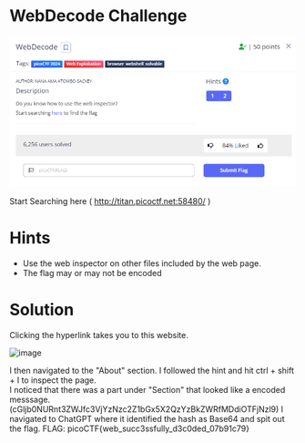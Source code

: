 # WebDecode Challenge
![WebDecode](https://github.com/Nickwebco/CyberVets/blob/main/PicoCTF/General%20Skills/Super%20SSH/images/WebDecode.png?raw=true)

Start Searching here ( http://titan.picoctf.net:58480/ )

# Hints
- Use the web inspector on other files included by the web page.
- The flag may or may not be encoded

# Solution

Clicking the hyperlink takes you to this website.

![image](https://github.com/Nickwebco/CyberVets/assets/156858289/e6cfd597-d6c8-481d-a972-a1d0aeb1261d)

I then navigated to the "About" section.  I followed the hint and hit ctrl + shift + I to inspect the page.  
I noticed that there was a part under "Section" that looked like a encoded messsage.  (cGljb0NURnt3ZWJfc3VjYzNzc2Z1bGx5X2QzYzBkZWRfMDdiOTFjNzl9)
I navigated to ChatGPT where it identified the hash as Base64 and spit out the flag.
FLAG:  picoCTF{web_succ3ssfully_d3c0ded_07b91c79} 
